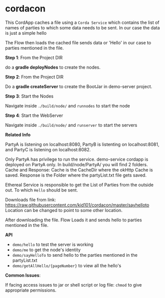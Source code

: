 # cordacon
This CordApp caches a file using a `Corda Service` which contains the list of names of parties to which some data needs to be sent. 
In our case the data is just a simple hello

The Flow then loads the cached file sends data or 'Hello' in our case to parties mentioned in the file.


**Step 1**: From the Project DIR

do a **gradle deployNodes** to create the nodes.

**Step 2**: From the Project DIR

Do a **gradle createServer** to create the BootJar in demo-server project. 

**Step 3**: Start the Nodes

Navigate inside `./build/node/` and `runnodes` to start the node

**Step 4**: Start the WebServer

Navigate inside `./build/node/` and `runserver` to start the servers

**Related Info**

PartyA is listening on localhost:8080, PartyB is listenting on localhost:8081, and PartyC is listening on localhost:8082.

Only PartyA has privilege to run the service. demo-service cordapp is deployed on PartyA only.
In build/node/PartyA/ you will find 2 folders. Cache and Response:
Cache is the CacheDir where the okHttp Cache is saved. Response is the Folder where the partyList.txt file gets saved. 

Ethereal Service is responsible to get the List of Parties from the outside out. To which `Hello` should be sent.

Downloads file from link: https://raw.githubusercontent.com/kid101/cordacon/master/sayhelloto
Location can be changed to point to some other location.

After downloading the file. Flow Loads it and sends hello to parties mentioned in the file.

**API**

* `demo/hello` to test the server is working
* `demo/me` to get the node's identity
* `demo/sayHelloTo` to send hello to the parties mentioned in the partyList.txt
* `demo/getAllHello/{pageNumber}` to view all the hello's

**Common Issues**:

If facing access issues to jar or shell script or log file: `chmod` to give appropriate permissions.
